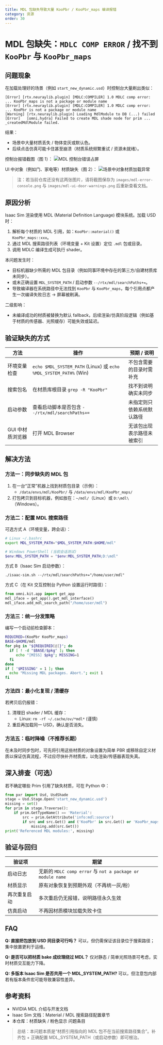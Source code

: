```yaml
---
title: MDL 包缺失导致大量 KooPbr / KooPbr_maps 编译报错
category: 资源
order: 30
---
```


# MDL 包缺失：`MDLC COMP ERROR` / 找不到 `KooPbr` 与 `KooPbr_maps`

## 问题现象
在加载处理好的场景（例如 `start_new_dynamic.usd`）时控制台大量刷出类似：
```
[Error] [rtx.neuraylib.plugin] [MDLC:COMPILER] 1.0 MDLC comp error: ... KooPbr_maps is not a package or module name
[Error] [rtx.neuraylib.plugin] [MDLC:COMPILER] 1.0 MDLC comp error: ... KooPbr is not a package or module name
[Warning] [rtx.neuraylib.plugin] Loading MdlModule to DB (...) failed
[Error]   [omni.hydra] Failed to create MDL shade node for prim ... _createdMdlModule failed.
```
结果：
- 场景中大量材质丢失 / 物体变灰或默认色。
- 后续点击仿真可能卡住甚至崩溃（材质系统频繁重试 / 资源未就绪）。

控制台报错截图（图 1）：
![MDL 控制台错误占屏](../images/mdl-error-console.png)

UI 中对象（例如门、家电等）材质缺失（图 2）：
![场景中对象材质加载异常](../images/mdl-ui-door-warnings.png)

> 注：若当前仓库还没有这两张图片，请将截图保存为 `images/mdl-error-console.png` 与 `images/mdl-ui-door-warnings.png` 后重新查看文档。

## 原因分析
Isaac Sim 渲染使用 MDL (Material Definition Language) 模块系统。加载 USD 时：
1. 解析每个材质的 MDL 引用，如：`KooPbr::material()` 或 `KooPbr_maps::xxx`。
2. 通过 MDL 搜索路径列表（环境变量 + Kit 设置）定位 `.mdl` 包或目录。
3. 调用 MDLC 编译生成可执行 shader。

本问题发生时：
- 目标机器缺少所需的 MDL 包目录（例如同事环境中存在的第三方/自建材质库未同步）。
- 或未正确设置 `MDL_SYSTEM_PATH` / 启动参数 `--/rtx/mdl/searchPaths+=`。
- 导致编译器在系统路径中无法找到 `KooPbr` 与 `KooPbr_maps`，每个引用点都产生一次编译失败日志 → 屏幕被刷满。

二级影响：
- 未编译成功的材质被替换为默认 fallback，后续渲染/仿真阶段逻辑（例如基于材质的传感器、光照缓存）可能失效或延迟。

## 验证缺失的方式
| 方法 | 操作 | 预期 / 说明 |
|------|------|-------------|
| 环境变量检查 | `echo $MDL_SYSTEM_PATH` (Linux) 或 `echo %MDL_SYSTEM_PATH%` (Win) | 不包含需要的目录时需补充 |
| 搜索包名 | 在材质库根目录 `grep -R "KooPbr"` | 找不到说明确实未同步 |
| 启动参数 | 查看启动脚本是否包含 `--/rtx/mdl/searchPaths+=` | 未指定则只依赖系统默认路径 |
| GUI 中材质浏览器 | 打开 MDL Browser | 无该包出现表示路径未被索引 |

## 解决方法
### 方法一：同步缺失的 MDL 包
1. 在一台“正常”机器上找到材质包目录（示例）：
   - `/data/envs/mdl/KooPbr/` 与 `/data/envs/mdl/KooPbr_maps/`
2. 打包拷贝到目标机器，例如放在：`~/mdl/`（Linux）或 `D:\mdl\`（Windows）。

### 方法二：配置 MDL 搜索路径
可选方式 A（环境变量，跨会话）：
```bash
# Linux ~/.bashrc
export MDL_SYSTEM_PATH="$MDL_SYSTEM_PATH:$HOME/mdl"
```
```powershell
# Windows PowerShell (当前会话测试)
$env:MDL_SYSTEM_PATH = "$env:MDL_SYSTEM_PATH;D:\mdl"
```
方式 B（Isaac Sim 启动参数）：
```
./isaac-sim.sh --/rtx/mdl/searchPaths+="/home/user/mdl"
```
方式 C（在 Kit 交互控制台 Python 设置运行时路径）：
```python
from omni.kit.app import get_app
mdl_iface = get_app().get_mdl_interface()
mdl_iface.add_mdl_search_path("/home/user/mdl")
```

### 方法三：统一分发策略
编写一个启动前检查脚本：
```bash
REQUIRED=(KooPbr KooPbr_maps)
BASE=$HOME/mdl
for pkg in "${REQUIRED[@]}"; do
  if [ ! -d "$BASE/$pkg" ]; then
     echo "[MISS] $pkg"; MISSING=1
  fi
done
if [ "$MISSING" = 1 ]; then
  echo "Missing MDL packages. Abort."; exit 1
fi
```

### 方法四：最小化复现 / 清缓存
若拷贝后仍报错：
1. 清理旧 shader / MDL 缓存：
   - Linux: `rm -rf ~/.cache/ov/*mdl*` (谨慎)  
2. 重启再加载同一 USD，确认是否消失。

### 方法五：临时降噪（不推荐长期）
在未及时同步包时，可先将引用这些材质的对象设置为简单 PBR 或移除自定义材质以保证仿真流程，不过应尽快补齐材质库，以免渲染/传感器表现失真。

## 深入排查（可选）
若不确定哪些 Prim 引用了缺失材质，可在 Python 中：
```python
from pxr import Usd, UsdShade
stage = Usd.Stage.Open('start_new_dynamic.usd')
missing = set()
for prim in stage.Traverse():
    if prim.GetTypeName() == 'Material':
        src = prim.GetAttribute('info:mdl:source')
        if src and src.Get() and ('KooPbr' in src.Get() or 'KooPbr_maps' in src.Get()):
            missing.add(src.Get())
print('Referenced MDL modules:', missing)
```

## 验证与回归
| 验证项 | 期望 |
|--------|------|
| 启动日志 | 无新的 `MDLC comp error` 与 `not a package or module name` |
| 材质显示 | 原有对象恢复到预期外观（不再统一灰/粉） |
| 再次重复启动 | 多次重启仍无报错，说明路径永久生效 |
| 仿真启动 | 不再因材质模块加载失败卡住 |

## FAQ
**Q: 直接把包放到 USD 同目录可行吗？** 可以，但仍需保证该目录位于搜索路径；集中放置更利于运维。

**Q: 是否可以把材质 bake 成纹理绕过 MDL？** 仅对静态 / 简单光照场景可考虑，实时材质交互能力下降。

**Q: 多版本 Isaac Sim 是否共用一个 MDL_SYSTEM_PATH?** 可以，但注意包内部若有版本条件宏可能导致兼容性差异。

## 参考资料
- NVIDIA MDL 介绍与开发文档
- Isaac Sim 文档：Material / MDL 搜索路径配置章节
- 本仓库：材质缺失 / 粉色显示 问题条目

> 总结：本问题本质是“材质引用指向的 MDL 包不在当前搜索路径集合”。补齐包 + 正确配置 MDL_SYSTEM_PATH（或启动参数）即可根治。
